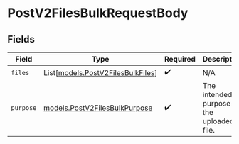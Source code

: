# PostV2FilesBulkRequestBody


## Fields

| Field                                                                  | Type                                                                   | Required                                                               | Description                                                            |
| ---------------------------------------------------------------------- | ---------------------------------------------------------------------- | ---------------------------------------------------------------------- | ---------------------------------------------------------------------- |
| `files`                                                                | List[[models.PostV2FilesBulkFiles](../models/postv2filesbulkfiles.md)] | :heavy_check_mark:                                                     | N/A                                                                    |
| `purpose`                                                              | [models.PostV2FilesBulkPurpose](../models/postv2filesbulkpurpose.md)   | :heavy_check_mark:                                                     | The intended purpose of the uploaded file.                             |